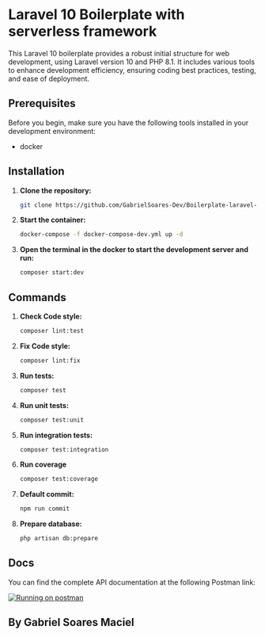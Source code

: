 # Laravel 10 Boilerplate with serverless framework

This Laravel 10 boilerplate provides a robust initial structure for web development, using Laravel version 10 and PHP 8.1. It includes various tools to enhance development efficiency, ensuring coding best practices, testing, and ease of deployment.

## Prerequisites

Before you begin, make sure you have the following tools installed in your development environment:

- docker


## Installation

1. **Clone the repository:**

   ```bash
   git clone https://github.com/GabrielSoares-Dev/Boilerplate-laravel-10-clean-architecture.git


2. **Start the container:**

   ```bash
   docker-compose -f docker-compose-dev.yml up -d

3. **Open the terminal in the docker to start the development server and run:**

   ```bash
   composer start:dev

## Commands

1. **Check Code style:**

   ```bash
   composer lint:test

2. **Fix Code style:**

   ```bash
   composer lint:fix

3. **Run tests:**

   ```bash
   composer test

4. **Run unit tests:**

   ```bash
   composer test:unit

5. **Run integration tests:**

   ```bash
   composer test:integration

6. **Run coverage**

   ```bash
   composer test:coverage


7. **Default commit:**

   ```bash
   npm run commit

7. **Prepare database:**

   ```bash
   php artisan db:prepare

## Docs

You can find the complete API documentation at the following Postman link:

[![Running on postman](https://run.pstmn.io/button.svg)](https://documenter.getpostman.com/view/12430293/2s9YkgC5De)

## By Gabriel Soares Maciel

